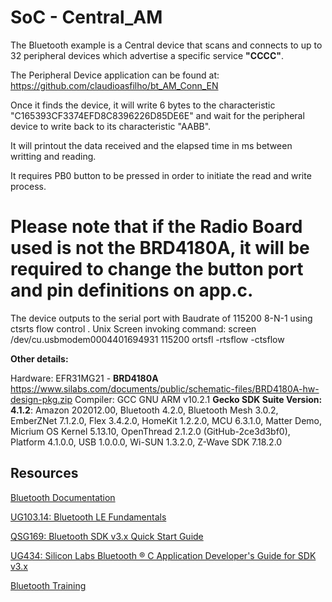 # SoC - Central_AM

The Bluetooth example is a Central device that scans and connects to up to 32 peripheral devices which advertise a specific service **"CCCC"**. 

The Peripheral Device application can be found at: https://github.com/claudioasfilho/bt_AM_Conn_EN

Once it finds the device, it will write 6 bytes to the characteristic "C165393CF3374EFD8C8396226D85DE6E" and wait for the peripheral device to write back to its characteristic "AABB". 

It will printout the data received and the elapsed time in ms between writting and reading.

It requires PB0 button to be pressed in order to initiate the read and write process. 

# Please note that if the Radio Board used is not the BRD4180A, it will be required to change the button port and pin definitions on app.c.

The device outputs to the serial port with Baudrate of 115200 8-N-1 using ctsrts flow control .
Unix Screen invoking command: screen /dev/cu.usbmodem0004401694931 115200 ortsfl -rtsflow -ctsflow

**Other details:**

Hardware: EFR31MG21 - **BRD4180A**
https://www.silabs.com/documents/public/schematic-files/BRD4180A-hw-design-pkg.zip 
Compiler: GCC GNU ARM v10.2.1
**Gecko SDK Suite Version: 4.1.2**: Amazon 202012.00, Bluetooth 4.2.0, Bluetooth Mesh 3.0.2, EmberZNet 7.1.2.0, Flex 3.4.2.0, HomeKit 1.2.2.0, MCU 6.3.1.0, Matter Demo, Micrium OS Kernel 5.13.10, OpenThread 2.1.2.0 (GitHub-2ce3d3bf0), Platform 4.1.0.0, USB 1.0.0.0, Wi-SUN 1.3.2.0, Z-Wave SDK 7.18.2.0




## Resources

[Bluetooth Documentation](https://docs.silabs.com/bluetooth/latest/)

[UG103.14: Bluetooth LE Fundamentals](https://www.silabs.com/documents/public/user-guides/ug103-14-fundamentals-ble.pdf)

[QSG169: Bluetooth SDK v3.x Quick Start Guide](https://www.silabs.com/documents/public/quick-start-guides/qsg169-bluetooth-sdk-v3x-quick-start-guide.pdf)

[UG434: Silicon Labs Bluetooth ® C Application Developer's Guide for SDK v3.x](https://www.silabs.com/documents/public/user-guides/ug434-bluetooth-c-soc-dev-guide-sdk-v3x.pdf)

[Bluetooth Training](https://www.silabs.com/support/training/bluetooth)

